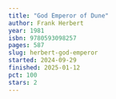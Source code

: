 ```yaml
---
title: "God Emperor of Dune"
author: Frank Herbert
year: 1981
isbn: 9780593098257
pages: 587
slug: herbert-god-emperor
started: 2024-09-29
finished: 2025-01-12
pct: 100
stars: 2
---
```


